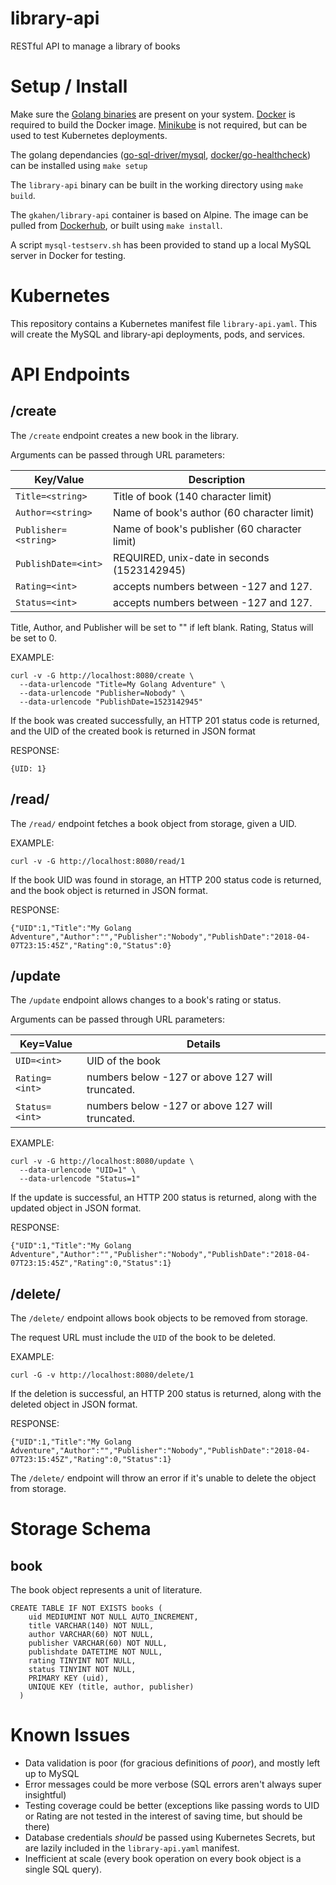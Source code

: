 # library-api
RESTful API to manage a library of books

# Setup / Install
Make sure the [Golang binaries](https://golang.org/doc/install) are present on your system.
[Docker](https://docs.docker.com/install/) is required to build the Docker image.
[Minikube](https://kubernetes.io/docs/tasks/tools/install-minikube) is not required, but can be used to test Kubernetes deployments.

The golang dependancies ([go-sql-driver/mysql](https://github.com/docker/go-healthcheck), [docker/go-healthcheck](https://github.com/docker/go-healthcheck)) can be installed using `make setup`

The `library-api` binary can be built in the working directory using `make build`.

The `gkahen/library-api` container is based on Alpine. The image can be pulled from [Dockerhub](https://hub.docker.com/r/gkahen/library-api/), or built using `make install`.

A script `mysql-testserv.sh` has been provided to stand up a local MySQL server in Docker for testing.

# Kubernetes
This repository contains a Kubernetes manifest file `library-api.yaml`. This will create the MySQL and library-api deployments, pods, and services.

# API Endpoints
## /create
The `/create` endpoint creates a new book in the library.

Arguments can be passed through URL parameters:

|Key/Value|Description|
|---------|-----------|
`Title=<string>` | Title of book (140 character limit)
`Author=<string>` | Name of book's author (60 character limit)
`Publisher=<string>` | Name of book's publisher (60 character limit)
`PublishDate=<int>` | REQUIRED, unix-date in seconds (1523142945)
`Rating=<int>` | accepts numbers between -127 and 127.
`Status=<int>` | accepts numbers between -127 and 127.

Title, Author, and Publisher will be set to "" if left blank. Rating, Status will be set to 0.

EXAMPLE:

```
curl -v -G http://localhost:8080/create \
  --data-urlencode "Title=My Golang Adventure" \
  --data-urlencode "Publisher=Nobody" \
  --data-urlencode "PublishDate=1523142945"
```

If the book was created successfully, an HTTP 201 status code is returned, and the UID of the created book is returned in JSON format

RESPONSE:

```
{UID: 1}
```

## /read/
The `/read/` endpoint fetches a book object from storage, given a UID.

EXAMPLE:

```
curl -v -G http://localhost:8080/read/1
```

If the book UID was found in storage, an HTTP 200 status code is returned, and the book object is returned in JSON format.

RESPONSE:

```
{"UID":1,"Title":"My Golang Adventure","Author":"","Publisher":"Nobody","PublishDate":"2018-04-07T23:15:45Z","Rating":0,"Status":0}
```

## /update
The `/update` endpoint allows changes to a book's rating or status.

Arguments can be passed through URL parameters:

|Key=Value|Details|
|---------|-------|
`UID=<int>`    | UID of the book
`Rating=<int>` | numbers below -127 or above 127 will truncated.
`Status=<int>` | numbers below -127 or above 127 will truncated.

EXAMPLE:

```
curl -v -G http://localhost:8080/update \
  --data-urlencode "UID=1" \
  --data-urlencode "Status=1"
```

If the update is successful, an HTTP 200 status is returned, along with the updated object in JSON format.

RESPONSE:

```
{"UID":1,"Title":"My Golang Adventure","Author":"","Publisher":"Nobody","PublishDate":"2018-04-07T23:15:45Z","Rating":0,"Status":1}
```

## /delete/
The `/delete/` endpoint allows book objects to be removed from storage.

The request URL must include the `UID` of the book to be deleted.

EXAMPLE:

```
curl -G -v http://localhost:8080/delete/1
```

If the deletion is successful, an HTTP 200 status is returned, along with the deleted object in JSON format.

RESPONSE:

```
{"UID":1,"Title":"My Golang Adventure","Author":"","Publisher":"Nobody","PublishDate":"2018-04-07T23:15:45Z","Rating":0,"Status":1}
```

The `/delete/` endpoint will throw an error if it's unable to delete the object from storage.

# Storage Schema
## book
The book object represents a unit of literature.

```
CREATE TABLE IF NOT EXISTS books (
    uid MEDIUMINT NOT NULL AUTO_INCREMENT,
    title VARCHAR(140) NOT NULL,
    author VARCHAR(60) NOT NULL,
    publisher VARCHAR(60) NOT NULL,
    publishdate DATETIME NOT NULL,
    rating TINYINT NOT NULL,
    status TINYINT NOT NULL,
    PRIMARY KEY (uid),
    UNIQUE KEY (title, author, publisher)
  )
```

# Known Issues
* Data validation is poor (for gracious definitions of _poor_), and mostly left up to MySQL
* Error messages could be more verbose (SQL errors aren't always super insightful)
* Testing coverage could be better (exceptions like passing words to UID or Rating are not tested in the interest of saving time, but should be there)
* Database credentials _should_ be passed using Kubernetes Secrets, but are lazily included in the `library-api.yaml` manifest.
* Inefficient at scale (every book operation on every book object is a single SQL query).
